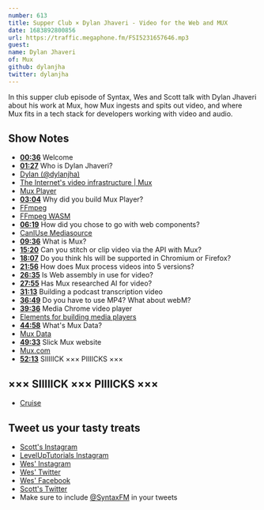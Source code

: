 ```yaml
---
number: 613
title: Supper Club × Dylan Jhaveri - Video for the Web and MUX
date: 1683892800856
url: https://traffic.megaphone.fm/FSI5231657646.mp3
guest: 
name: Dylan Jhaveri
of: Mux
github: dylanjha
twitter: dylanjha
---
```


In this supper club episode of Syntax, Wes and Scott talk with Dylan Jhaveri about his work at Mux, how Mux ingests and spits out video, and where Mux fits in a tech stack for developers working with video and audio.

## Show Notes

- **[00:36](#t=00:36)** Welcome
- **[01:27](#t=01:27)** Who is Dylan Jhaveri?
- [Dylan (@dylanjha)](https://twitter.com/dylanjha)
- [The Internet's video infrastructure | Mux](https://www.mux.com/)
- [Mux Player](https://www.mux.com/player)
- **[03:04](#t=03:04)** Why did you build Mux Player?
- [FFmpeg](https://ffmpeg.org/)
- [FFmpeg WASM](https://ffmpegwasm.netlify.app/)
- **[06:19](#t=06:19)** How did you chose to go with web components?
- [CanIUse Mediasource](https://caniuse.com/mediasource)
- **[09:36](#t=09:36)** What is Mux?
- **[15:20](#t=15:20)** Can you stitch or clip video via the API with Mux?
- **[18:07](#t=18:07)** Do you think hls will be supported in Chromium or Firefox?
- **[21:56](#t=21:56)** How does Mux process videos into 5 versions?
- **[26:35](#t=26:35)** Is Web assembly in use for video?
- **[27:55](#t=27:55)** Has Mux researched AI for video?
- **[31:13](#t=31:13)** Building a podcast transcription video
- **[36:49](#t=36:49)** Do you have to use MP4? What about webM?
- **[39:36](#t=39:36)** Media Chrome video player
- [Elements for building media players](https://www.media-chrome.org)
- **[44:58](#t=44:58)** What's Mux Data?
- [Mux Data](https://www.mux.com/data)
- **[49:33](#t=49:33)** Slick Mux website
- [Mux.com](https://www.mux.com)
- **[52:13](#t=52:13)** SIIIIICK ××× PIIIICKS ×××

## ××× SIIIIICK ××× PIIIICKS ×××

- [Cruise](https://getcruise.com)

## Tweet us your tasty treats

- [Scott's Instagram](https://www.instagram.com/stolinski/)
- [LevelUpTutorials Instagram](https://www.instagram.com/LevelUpTutorials/)
- [Wes' Instagram](https://www.instagram.com/wesbos/)
- [Wes' Twitter](https://twitter.com/wesbos)
- [Wes' Facebook](https://www.facebook.com/wesbos.developer)
- [Scott's Twitter](https://twitter.com/stolinski)
- Make sure to include [@SyntaxFM](https://twitter.com/SyntaxFM) in your tweets
